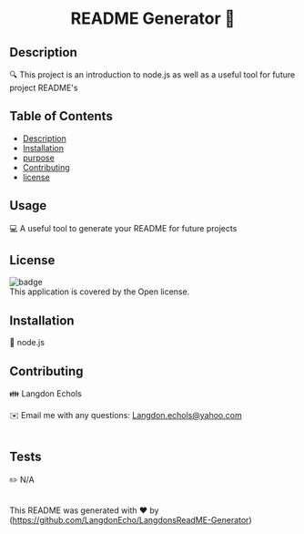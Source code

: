 
<h1 align="center">README Generator 👋</h1>

## Description
🔍  This project is an introduction to node.js as well as a useful tool for future project README's

## Table of Contents
- [Description](#description)
- [Installation](#installation)
- [purpose](#purpose)
- [Contributing](#contributing)
- [license](#license)

## Usage
💻 A useful tool to generate your README for future projects

## License
![badge](https://img.shields.io/badge/license-Open-brightgreen)
<br />
This application is covered by the Open license. 

## Installation
💾 node.js 

## Contributing
👪 Langdon Echols

✉️ Email me with any questions: Langdon.echols@yahoo.com<br /><br />

## Tests
✏️ N/A<br />
<br />


This README was generated with ❤️ by (https://github.com/LangdonEcho/LangdonsReadME-Generator)